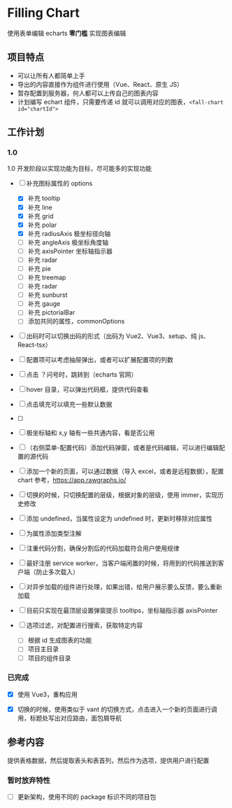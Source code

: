 # Filling Chart

使用表单编辑 echarts **零门槛** 实现图表编辑

## 项目特点

- 可以让所有人都简单上手
- 导出的内容直接作为组件进行使用（Vue、React、原生 JS）
- 暂存配置到服务器，何人都可以上传自己的图表内容
- 计划编写 echart 组件，只需要传递 id 就可以调用对应的图表，`<fall-chart id="chartId">`

## 工作计划

### 1.0

1.0 开发阶段以实现功能为目标，尽可能多的实现功能

- [ ] 补充图标属性的 options
  - [x] 补充 tooltip
  - [x] 补充 line
  - [x] 补充 grid
  - [x] 补充 polar
  - [x] 补充 radiusAxis 极坐标径向轴
  - [ ] 补充 angleAxis 极坐标角度轴
  - [ ] 补充 axisPointer 坐标轴指示器
  - [ ] 补充 radar
  - [ ] 补充 pie
  - [ ] 补充 treemap
  - [ ] 补充 radar
  - [ ] 补充 sunburst
  - [ ] 补充 gauge
  - [ ] 补充 pictorialBar
  - [ ] 添加共同的属性，commonOptions
- [ ] 出码时可以切换出码的形式（出码为 Vue2、Vue3、setup、纯 js、React-tsx）
- [ ] 配置项可以考虑抽屉弹出，或者可以扩展配置项的列数
- [ ] 点击 ？问号时，跳转到（echarts 官网）
- [ ] hover 目录，可以弹出代码框，提供代码查看
- [ ] 点击填充可以填充一些默认数据
- [ ] 
- [ ] 极坐标轴和 x,y 轴有一些共通内容，看是否公用
- [ ] （右侧菜单-配置代码）添加代码弹窗，或者是代码编辑，可以进行编辑配置的源代码
- [ ] 添加一个新的页面，可以通过数据（导入 excel，或者是远程数据），配置 chart 参考，https://app.rawgraphs.io/
- [ ] 切换的时候，只切换配置的层级，根据对象的层级，使用 immer，实现历史修改

- [ ] 添加 undefined，当属性设定为 undefined 时，更新时移除对应属性
- [ ] 为属性添加类型注解
- [ ] 注重代码分割，确保分割后的代码加载符合用户使用规律
- [ ] 最好注册 service worker，当客户端闲置的时候，将用到的代码推送到客户端（防止多次载入）
- [ ] 对异步加载的组件进行处理，如果出错，给用户展示要么反馈，要么重新加载
- [ ] 目前只实现在最顶层设置弹窗提示 tooltips，坐标轴指示器 axisPointer
- [ ] 选项过滤，对配置进行搜索，获取特定内容
  - [ ] 根据 id 生成图表的功能
  - [ ] 项目主目录
  - [ ] 项目的组件目录

### 已完成

- [x] 使用 Vue3，重构应用
- [x] 切换的时候，使用类似于 vant 的切换方式，点击进入一个新的页面进行调用，标题处写出对应路由，面包屑导航


## 参考内容

提供表格数据，然后提取表头和表首列，然后作为选项，提供用户进行配置


### 暂时放弃特性

- [ ] 更新架构，使用不同的 package 标识不同的项目包


